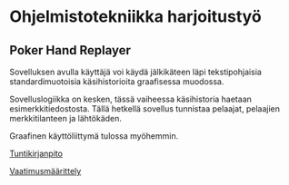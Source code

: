 # Ohjelmistotekniikka harjoitustyö

## Poker Hand Replayer

Sovelluksen avulla käyttäjä voi käydä jälkikäteen läpi tekstipohjaisia standardimuotoisia käsihistorioita graafisessa muodossa.

Sovelluslogiikka on kesken, tässä vaiheessa käsihistoria haetaan esimerkkitiedostosta. Tällä hetkellä sovellus tunnistaa pelaajat, pelaajien merkkitilanteen ja lähtökäden.

Graafinen käyttöliittymä tulossa myöhemmin.

[Tuntikirjanpito](https://github.com/gitblast/ot-harjoitustyo/blob/master/dokumentointi/tuntikirjanpito.md)

[Vaatimusmäärittely](https://github.com/gitblast/ot-harjoitustyo/blob/master/dokumentointi/vaatimusmaarittely.md)

